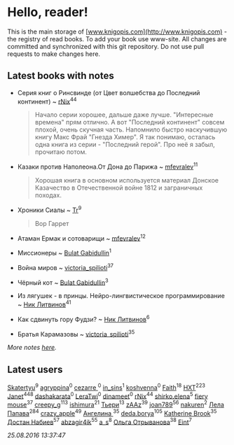 # Hello, reader!
This is the main storage of [www.knigopis.com](http://www.knigopis.com) - the registry of read books.
To add your book use www-site. All changes are committed and synchronized with this git repository.
Do not use pull requests to make changes here.


## Latest books with notes
* Серия книг о Ринсвинде (от Цвет волшебства до Последний континент) ~ [rNix](users/115/115622071-twitter)<sup>44</sup>
    > Начало серии хорошее, дальше даже лучше. "Интересные времена" прям отлично. 
    > А вот "Последний континент" совсем плохой, очень скучная часть. Напомнило быстро наскучившую книгу Макс Фрай "Гнезда Химер".
    > Я так понимаю, осталась одна книга из серии - "Последний герой". Про неё я забыл, прочитаю потом.

* Казаки против Наполеона.От Дона до Парижа ~ [mfevralev](users/140/140966150-vkontakte)<sup>11</sup>
    > Хорошая книга в основном используется материал Донское Казачество в Отечественной войне 1812 и заграничных походах.

* Хроники Сиалы ~ [Tr](users/122/12282474-vkontakte)<sup>9</sup>
    > Вор Гаррет

* Атаман Ермак и сотоварищи ~ [mfevralev](users/140/140966150-vkontakte)<sup>12</sup>

* Миссионеры ~ [Bulat Gabidullin](users/150/1503854-vkontakte)<sup>1</sup>

* Война миров ~ [victoria_spilioti](users/219/219259003-vkontakte)<sup>37</sup>

* Чёрный кот ~ [Bulat Gabidullin](users/150/1503854-vkontakte)<sup>3</sup>

* Из лягушек - в принцы. Нейро-лингвистическое программирование ~ [Ник Литвинов](users/lec/leczQ3Eya3-linkedin)<sup>41</sup>

* Как сдвинуть гору Фудзи? ~ [Ник Литвинов](users/lec/leczQ3Eya3-linkedin)<sup>6</sup>

* Братья Карамазовы ~ [victoria_spilioti](users/219/219259003-vkontakte)<sup>35</sup>


_More notes [here](latest_books_with_notes.md)._


## Latest users
[Skatertyu](users/118/1189210497755804-facebook)<sup>9</sup> [agryppina](users/345/34516284-vkontakte)<sup>0</sup> [cezarre ](users/109/109010364732001334157-google)<sup>0</sup> [in_sins](users/197/197885199-vkontakte)<sup>1</sup> [koshvenna](users/565/56506623-vkontakte)<sup>0</sup> [Faith](users/112/112366191289808901180-google)<sup>18</sup> [HXT](users/100/100002563462782-facebook)<sup>223</sup> [Janet](users/205/20565064-vkontakte)<sup>448</sup> [dashakarata](users/446/4468151-vkontakte)<sup>0</sup> [LeraTwi](users/116/1167824956614242-facebook)<sup>0</sup> [dinameet](users/457/45786870-vkontakte)<sup>0</sup> [rNix](users/115/115622071-twitter)<sup>44</sup> [shirko.elena](users/100/100001858801764-facebook)<sup>5</sup> [fiery mouse](users/105/105852303950227831814-google)<sup>37</sup> [creepy_g](users/747/74743045-vkontakte)<sup>113</sup> [ishimura](users/157/15716698-vkontakte)<sup>21</sup> [Тьери](users/872/87255457-vkontakte)<sup>13</sup> [zAAz](users/202/202248233-vkontakte)<sup>39</sup> [joan789](users/240/2401650-vkontakte)<sup>56</sup> [nakuren](users/351/3517945-vkontakte)<sup>2</sup> [Лела Папава](users/761/76187635-vkontakte)<sup>284</sup> [crazy_apple](users/495/49559930-vkontakte)<sup>49</sup> [Ангелина ](users/142/142301319-vkontakte)<sup>35</sup> [deda.borya](users/111/111002996-vkontakte)<sup>105</sup> [Katherine Brook](users/243/243400378-vkontakte)<sup>35</sup> [Достан Набиев](users/175/17512464403843660334-mailru)<sup>57</sup> [abzagir4ik](users/362/3621623-vkontakte)<sup>55</sup> [a_s](users/140/140262580-vkontakte)<sup>8</sup> [Ольга Отрыванова](users/222/22240417-vkontakte)<sup>38</sup> [Eint](users/104/104733697409680897924-google)<sup>7</sup> 

_25.08.2016 13:37:47_
